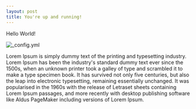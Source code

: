 ```yaml
---
layout: post
title: You're up and running!
---
```


Hello World!

![_config.yml](https://filedn.com/lyYD0laqgHSkKFoEiMeXk7j/Photo/cruise.jpg)

Lorem Ipsum is simply dummy text of the printing and typesetting industry. Lorem Ipsum has been the industry's standard dummy text ever since the 1500s, when an unknown printer took a galley of type and scrambled it to make a type specimen book. It has survived not only five centuries, but also the leap into electronic typesetting, remaining essentially unchanged. It was popularised in the 1960s with the release of Letraset sheets containing Lorem Ipsum passages, and more recently with desktop publishing software like Aldus PageMaker including versions of Lorem Ipsum.
